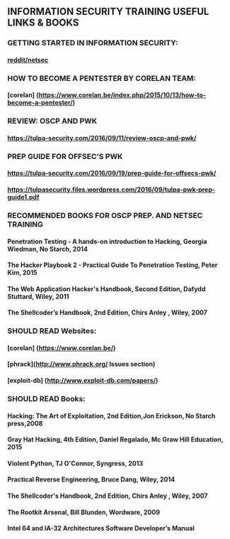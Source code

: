 ## INFORMATION SECURITY TRAINING USEFUL LINKS & BOOKS

### GETTING STARTED IN INFORMATION SECURITY:
#### [reddit/netsec](https://www.reddit.com/r/netsec/wiki/start)

### HOW TO BECOME A PENTESTER BY CORELAN TEAM:
#### [corelan] (https://www.corelan.be/index.php/2015/10/13/how-to-become-a-pentester/)

### REVIEW: OSCP AND PWK
#### https://tulpa-security.com/2016/09/11/review-oscp-and-pwk/

### PREP GUIDE FOR OFFSEC’S PWK
#### https://tulpa-security.com/2016/09/19/prep-guide-for-offsecs-pwk/
#### https://tulpasecurity.files.wordpress.com/2016/09/tulpa-pwk-prep-guide1.pdf

### RECOMMENDED BOOKS FOR OSCP PREP. AND NETSEC TRAINING
#### Penetration Testing - A hands-on introduction to Hacking, Georgia Wiedman, No Starch, 2014
#### The Hacker Playbook 2 - Practical Guide To Penetration Testing, Peter Kim, 2015
#### The Web Application Hacker's Handbook, Second Edition, Dafydd Stuttard, Wiley,   2011
#### The Shellcoder’s Handbook, 2nd Edition, Chirs Anley , Wiley, 2007

### SHOULD READ Websites:
#### [corelan] (https://www.corelan.be/)
#### [phrack](http://www.phrack.org/ Issues section)
#### [exploit-db] (http://www.exploit-db.com/papers/)

### SHOULD READ Books:
#### Hacking: The Art of Exploitation, 2nd Edition,Jon Erickson, No Starch press,2008
#### Gray Hat Hacking, 4th Edition, Daniel Regalado,  Mc Graw Hill Education, 2015
#### Violent Python, TJ O'Connor, Syngress, 2013
#### Practical Reverse Engineering, Bruce Dang, Wiley, 2014
#### The Shellcoder's Handbook, 2nd Edition, Chirs Anley , Wiley, 2007
#### The Rootkit Arsenal, Bill Blunden, Wordware, 2009
#### Intel 64 and IA-32 Architectures Software Developer’s Manual
